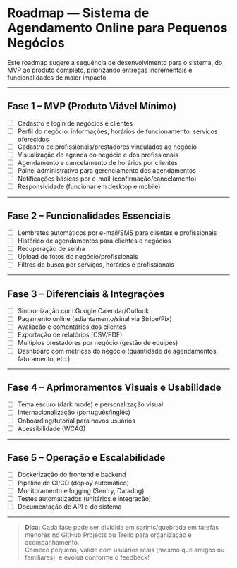 # Roadmap — Sistema de Agendamento Online para Pequenos Negócios

Este roadmap sugere a sequência de desenvolvimento para o sistema, do MVP ao produto completo, priorizando entregas incrementais e funcionalidades de maior impacto.

---

## Fase 1 – MVP (Produto Viável Mínimo)

- [ ] Cadastro e login de negócios e clientes
- [ ] Perfil do negócio: informações, horários de funcionamento, serviços oferecidos
- [ ] Cadastro de profissionais/prestadores vinculados ao negócio
- [ ] Visualização de agenda do negócio e dos profissionais
- [ ] Agendamento e cancelamento de horários por clientes
- [ ] Painel administrativo para gerenciamento dos agendamentos
- [ ] Notificações básicas por e-mail (confirmação/cancelamento)
- [ ] Responsividade (funcionar em desktop e mobile)

---

## Fase 2 – Funcionalidades Essenciais

- [ ] Lembretes automáticos por e-mail/SMS para clientes e profissionais
- [ ] Histórico de agendamentos para clientes e negócios
- [ ] Recuperação de senha
- [ ] Upload de fotos do negócio/profissionais
- [ ] Filtros de busca por serviços, horários e profissionais

---

## Fase 3 – Diferenciais & Integrações

- [ ] Sincronização com Google Calendar/Outlook
- [ ] Pagamento online (adiantamento/sinal via Stripe/Pix)
- [ ] Avaliação e comentários dos clientes
- [ ] Exportação de relatórios (CSV/PDF)
- [ ] Multiplos prestadores por negócio (gestão de equipes)
- [ ] Dashboard com métricas do negócio (quantidade de agendamentos, faturamento, etc.)

---

## Fase 4 – Aprimoramentos Visuais e Usabilidade

- [ ] Tema escuro (dark mode) e personalização visual
- [ ] Internacionalização (português/inglês)
- [ ] Onboarding/tutorial para novos usuários
- [ ] Acessibilidade (WCAG)

---

## Fase 5 – Operação e Escalabilidade

- [ ] Dockerização do frontend e backend
- [ ] Pipeline de CI/CD (deploy automático)
- [ ] Monitoramento e logging (Sentry, Datadog)
- [ ] Testes automatizados (unitários e integração)
- [ ] Documentação de API e do sistema

---

> **Dica:** Cada fase pode ser dividida em sprints/quebrada em tarefas menores no GitHub Projects ou Trello para organização e acompanhamento.  
> Comece pequeno, valide com usuários reais (mesmo que amigos ou familiares), e evolua conforme o feedback!